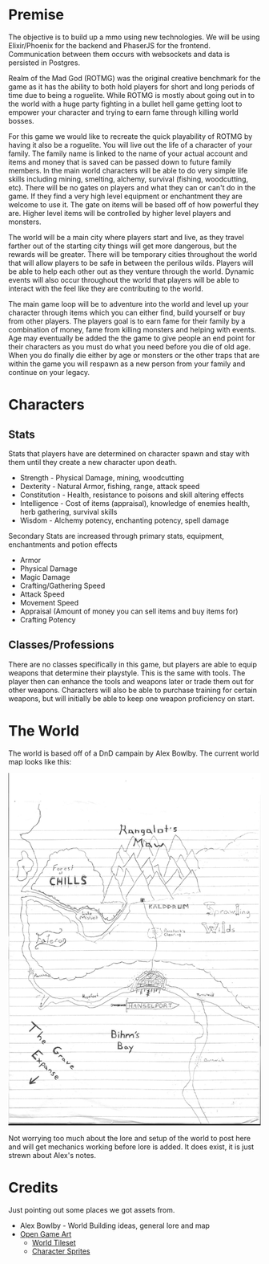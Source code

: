 # Premise

The objective is to build up a mmo using new technologies. We will be using Elixir/Phoenix for the backend and PhaserJS for the frontend. Communication between them occurs with websockets and data is persisted in Postgres.

Realm of the Mad God (ROTMG) was the original creative benchmark for the game as it has the ability to both hold players for short and long periods of time due to being a roguelite. While ROTMG is mostly about going out in to the world with a huge party fighting in a bullet hell game getting loot to empower your character and trying to earn fame through killing world bosses.

For this game we would like to recreate the quick playability of ROTMG by having it also be a roguelite. You will live out the life of a character of your family. The family name is linked to the name of your actual account and items and money that is saved can be passed down to future family members. In the main world characters will be able to do very simple life skills including mining, smelting, alchemy, survival (fishing, woodcutting, etc). There will be no gates on players and what they can or can't do in the game. If they find a very high level equipment or enchantment they are welcome to use it. The gate on items will be based off of how powerful they are. Higher level items will be controlled by higher level players and monsters. 

The world will be a main city where players start and live, as they travel farther out of the starting city things will get more dangerous, but the rewards will be greater. There will be temporary cities throughout the world that will allow players to be safe in between the perilous wilds. Players will be able to help each other out as they venture through the world. Dynamic events will also occur throughout the world that players will be able to interact with the feel like they are contributing to the world. 

The main game loop will be to adventure into the world and level up your character through items which you can either find, build yourself or buy from other players. The players goal is to earn fame for their family by a combination of money, fame from killing monsters and helping with events. Age may eventually be added the the game to give people an end point for their characters as you must do what you need before you die of old age. When you do finally die either by age or monsters or the other traps that are within the game you will respawn as a new person from your family and continue on your legacy.

# Characters

## Stats

Stats that players have are determined on character spawn and stay with them until they create a new character upon death.

* Strength - Physical Damage, mining, woodcutting
* Dexterity - Natural Armor, fishing, range, attack speed
* Constitution - Health, resistance to poisons and skill altering effects
* Intelligence -  Cost of items (appraisal), knowledge of enemies health, herb gathering, survival skills
* Wisdom - Alchemy potency, enchanting potency, spell damage

Secondary Stats are increased through primary stats, equipment, enchantments and potion effects

* Armor
* Physical Damage
* Magic Damage
* Crafting/Gathering Speed
* Attack Speed
* Movement Speed
* Appraisal (Amount of money you can sell items and buy items for)
* Crafting Potency

## Classes/Professions

There are no classes specifically in this game, but players are able to equip weapons that determine their playstyle. This is the same with tools. The player then can enhance the tools and weapons later or trade them out for other weapons. Characters will also be able to purchase training for certain weapons, but will initially be able to keep one weapon proficiency on start. 

# The World

The world is based off of a DnD campain by Alex Bowlby. The current world map looks like this:

![](hanselport.jpg)

Not worrying too much about the lore and setup of the world to post here and will get mechanics working before lore is added. It does exist, it is just strewn about Alex's notes.

# Credits

Just pointing out some places we got assets from. 
* Alex Bowlby - World Building ideas, general lore and map
* [Open Game Art](https://opengameart.org)
  * [World Tileset](https://opengameart.org/content/lpc-tile-atlas)
  * [Character Sprites](http://gaurav.munjal.us/Universal-LPC-Spritesheet-Character-Generator/#?sex=male&body=orc)


